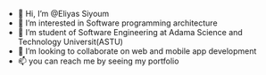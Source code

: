 - 👋 Hi, I’m @Eliyas Siyoum
- 👀 I’m interested in Software programming architecture
- 🌱 I’m  student of Software Engineering at  Adama Science and Technology Universit(ASTU)
- 💞️ I’m looking to collaborate on web and mobile app development
- 📫 you can reach me by seeing my portfolio

<!---
Ella37 is a ✨ special ✨ repository because its `README.md` (this file) appears on your GitHub profile.
You can click the Preview link to take a look at your changes.
--->
